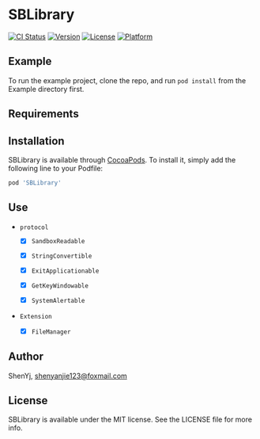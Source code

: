 # SBLibrary

[![CI Status](https://img.shields.io/travis/ShenYj/SBLibrary.svg?style=flat)](https://travis-ci.org/ShenYj/SBLibrary)
[![Version](https://img.shields.io/cocoapods/v/SBLibrary.svg?style=flat)](https://cocoapods.org/pods/SBLibrary)
[![License](https://img.shields.io/cocoapods/l/SBLibrary.svg?style=flat)](https://cocoapods.org/pods/SBLibrary)
[![Platform](https://img.shields.io/cocoapods/p/SBLibrary.svg?style=flat)](https://cocoapods.org/pods/SBLibrary)

## Example

To run the example project, clone the repo, and run `pod install` from the Example directory first.

## Requirements

## Installation

SBLibrary is available through [CocoaPods](https://cocoapods.org). To install
it, simply add the following line to your Podfile:

```ruby
pod 'SBLibrary'
```

## Use

- `protocol`

  - [x] `SandboxReadable`  
  - [x] `StringConvertible`

  - [x] `ExitApplicationable`  
  - [x] `GetKeyWindowable`  
  - [x] `SystemAlertable`  

- `Extension`

  - [x] `FileManager`

## Author

ShenYj, shenyanjie123@foxmail.com

## License

SBLibrary is available under the MIT license. See the LICENSE file for more info.
